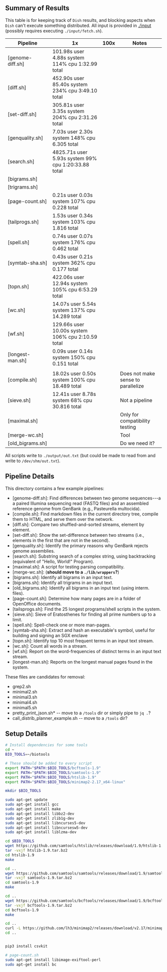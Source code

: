 ## Summary of Results

This table is for keeping track of `Dish` results, and blocking aspects when `Dish` can't execute something distributed. All input is provided in [./input](./input) (possibly requires executing `./input/fetch.sh`). 

| Pipeline              | 1x                                                  | 100x    | Notes                                         |
| --------------------- | --------------------------------------------------- | ------- | --------------------------------------------- |
| [genome-diff.sh]      | 101.98s user 4.88s system 114% cpu 1:32.99 total    |         |                                               |
| [diff.sh]             | 452.90s user 85.40s system 234% cpu 3:49.10 total   |         |                                               |
| [set-diff.sh]         | 305.81s user 3.35s system 204% cpu 2:31.26 total    |         |                                               |
| [genquality.sh]       | 7.03s user 2.30s system 148% cpu 6.305 total        |         |                                               |
| [search.sh]           | 4825.71s user 5.93s system 99% cpu 1:20:33.88 total |         |                                               |
| [bigrams.sh]          |                                                     |         |                                               |
| [trigrams.sh]         |                                                     |         |                                               |
| [page-count.sh]       | 0.21s user 0.03s system 107% cpu 0.228 total        |         |                                               |
| [tailprogs.sh]        | 1.53s user 0.34s system 103% cpu 1.816 total        |         |                                               |
| [spell.sh]            | 0.74s user 0.07s system 176% cpu 0.462 total        |         |                                               |
| [symtab-sha.sh]       | 0.43s user 0.21s system 362% cpu 0.177 total        |         |                                               |
| [topn.sh]             | 422.06s user 12.94s system 105% cpu 6:53.29 total   |         |                                               |
| [wc.sh]               | 14.07s user 5.54s system 137% cpu 14.289 total      |         |                                               |
| [wf.sh]               | 129.66s user 10.00s system 106% cpu 2:10.59 total   |         |                                               |
| [longest-man.sh]      | 0.09s user 0.14s system 150% cpu 0.151 total        |         |                                               |
|                       |                                                     |         |                                               |
| [compile.sh]          | 18.02s user 0.50s system 100% cpu 18.489 total      |         | Does not make sense to parallelize            |
| [sieve.sh]            | 12.41s user 8.78s system 68% cpu 30.816 total       |         | Not a pipeline                                |
| [maximal.sh]          |                                                     |         | Only for compatibility testing                |
| [merge-wc.sh]         |                                                     |         | Tool                                          |
| [old_bigrams.sh]      |                                                     |         | Do we need it?                                |

All scripts write to `./output/out.txt` (but could be made to read from and write to `/dev/shm/out.txt`).

## Pipeline Details

This directory contains a few example pipelines:

* [genome-diff.sh]: Find differences between two genome sequences---a a paired Illumina sequencing read  (FASTQ files)  and an  assembled  reference genome  from GenBank  (e.g., Pasteurella multocida).
* [compile.sh]: Find markdown files  in the current directory tree, compile  them to HTML, and serve them over the network.
* [diff.sh]: Compare two shuffled-and-sorted streams, element by element.
* [set-diff.sh]: Show the set-difference between two streams (i.e., elements in the first that are not in the second).
* [genquality.sh]: Identify the primary reasons why GenBank rejects genome assemblies.
* [search.sh]: Substring search of a complex string, using backtracking (equivalent of "Hello, World!" Program).
* [maximal.sh]: A script for testing parsing compatibility.
* [merge-wc.sh]: (**should move to a `./lib/wrappers`?**)
* [bigrams.sh]: Identify all bigrams in an input text.
* [bigrams.sh]: Identify all trigrams in an input text.
* [old_bigrams.sh]: Identify all bigrams in an input text (using interm. files).
* [page-count.sh]: Determine how many pages are in a folder of OpenOffice documents.
* [tailsprogs.sh]: Find the 25 longest programs/shell scripts in the system.
* [sieve.sh]: Sieve of Eratosthenes for finding all prime numbers up to a limit.
* [spell.sh]: Spell-check one or more man-pages.
* [symtab-sha.sh]: Extract and hash an executable's symbol, useful for building and signing an SGX enclave
* [topn.sh]: Identify top 10 most frequent terms in an input text stream.
* [wc.sh]: Count all words in a stream.
* [wf.sh]: Report on the word-frequencies of distinct terms in an input text stream.
* [longest-man.sh]: Reports on the longest manual pages found in the system.

These files are candidates for removal:

* grep2.sh 
* minimal2.sh
* minimal3.sh
* minimal4.sh
* minimal5.sh
* pretty_print_json.sh* -- move to a `/tools` dir or simply pipe to `jq .`?
* call_distrib_planner_example.sh -- move to a `/tools` dir?

## Setup Details

```sh
# Install dependencies for some tools
cd ~
BIO_TOOLS=~/biotools

# These should be added to every script
export PATH="$PATH:$BIO_TOOLS/bcftools-1.9"
export PATH="$PATH:$BIO_TOOLS/samtools-1.9"
export PATH="$PATH:$BIO_TOOLS/htslib-1.9"
export PATH="$PATH:$BIO_TOOLS/minimap2-2.17_x64-linux"

mkdir $BIO_TOOLS

sudo apt-get update
sudo apt-get install gcc
sudo apt-get install make
sudo apt-get install libbz2-dev
sudo apt-get install zlib1g-dev
sudo apt-get install libncurses5-dev 
sudo apt-get install libncursesw5-dev
sudo apt-get install liblzma-dev

cd $BIO_TOOLS
wget https://github.com/samtools/htslib/releases/download/1.9/htslib-1.9.tar.bz2
tar -vxjf htslib-1.9.tar.bz2
cd htslib-1.9
make

cd ..
wget https://github.com/samtools/samtools/releases/download/1.9/samtools-1.9.tar.bz2
tar -vxjf samtools-1.9.tar.bz2
cd samtools-1.9
make

cd ..
wget https://github.com/samtools/bcftools/releases/download/1.9/bcftools-1.9.tar.bz2
tar -vxjf bcftools-1.9.tar.bz2
cd bcftools-1.9
make

cd ..
curl -L https://github.com/lh3/minimap2/releases/download/v2.17/minimap2-2.17_x64-linux.tar.bz2 | tar -jxvf - 
cd ..


pip3 install csvkit

# page-count.sh
sudo apt-get install libimage-exiftool-perl
sudo apt-get install bc
```
